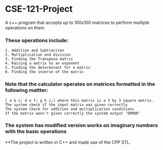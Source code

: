 # CSE-121-Project
A c++ program that accepts up to 100x100 matrices to perform multiple operations on them.
### These operations include:
    1. Addition and Subtraction
    2. Multiplication and division
    3. Finding the Transpose matrix
    4. Raising a matrix to an exponent
    5. Finding the determinant for a matrix
    6. Finding the inverse of the matrix
    
### Note that the calculator operates on matrices formatted in the following mattter:
    [ a b c; d e f; g h i;] where this matrix is a 3 by 3 square matrix.
    The system check if the input matrix was given correctly 
    The system check for addition and multiplication conditions 
    If the matrix wasn't given correctly the system output 'ERROR'  
    
### The system has modified version works on imaginary numbers with the basic operations  

**The project is written in C++ and made use of the CPP STL.
